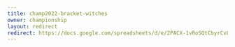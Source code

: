 ```yaml
---
title: champ2022-bracket-witches
owner: championship
layout: redirect
redirect: https://docs.google.com/spreadsheets/d/e/2PACX-1vRoSQtCbyrCv8yaI5s7YT1xW3ycxGLkZc4lWYIl0gdOd3yqLkA_MFnfBLFmFC19ZIrdUf6VQXactIj8/pubhtml?gid=551125411&single=true
---
```

